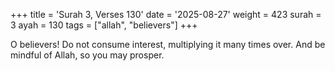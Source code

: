 +++
title = 'Surah 3, Verses 130'
date = '2025-08-27'
weight = 423
surah = 3
ayah = 130
tags = ["allah", "believers"]
+++

O believers! Do not consume interest, multiplying it many times over. And be mindful of Allah, so you may prosper.